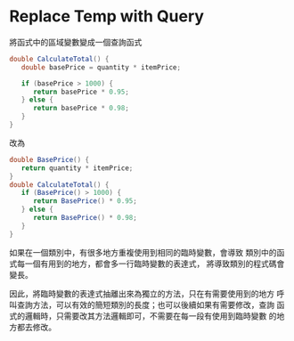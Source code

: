 # Replace Temp with Query
將函式中的區域變數變成一個查詢函式

````cs
double CalculateTotal() {
   double basePrice = quantity * itemPrice;

   if (basePrice > 1000) {
      return basePrice * 0.95;
   } else {
      return basePrice * 0.98;
   }
}
````

改為

````cs
double BasePrice() {
   return quantity * itemPrice;
}
double CalculateTotal() {
   if (BasePrice() > 1000) {
      return BasePrice() * 0.95;
   } else {
      return BasePrice() * 0.98;
   }
}
````

如果在一個類別中，有很多地方重複使用到相同的臨時變數，會導致
類別中的函式每一個有用到的地方，都會多一行臨時變數的表達式，
將導致類別的程式碼會變長。

因此，將臨時變數的表達式抽離出來為獨立的方法，只在有需要使用到的地方
呼叫查詢方法，可以有效的簡短類別的長度；也可以後續如果有需要修改，查詢
函式的邏輯時，只需要改其方法邏輯即可，不需要在每一段有使用到臨時變數
的地方都去修改。
